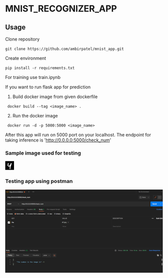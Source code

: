 # MNIST_RECOGNIZER_APP

## Usage
Clone repository
``` 
git clone https://github.com/ambirpatel/mnist_app.git
```

Create environment
```
pip install -r requirements.txt
```

For training use train.ipynb

If you want to run flask app for prediction

1. Build docker image from given dockerfile
```
 docker build --tag <image_name> .
```
2. Run the docker image
```
 docker run -d -p 5000:5000 <image_name>
```
After this app will run on 5000 port on your localhost. The endpoint for taking inference is 'http://0.0.0.0:5000/check_num'


### Sample image used for testing
![Sample image used for testing](42.jpg)
### Testing app using postman
![Screenshot](postman.png)
